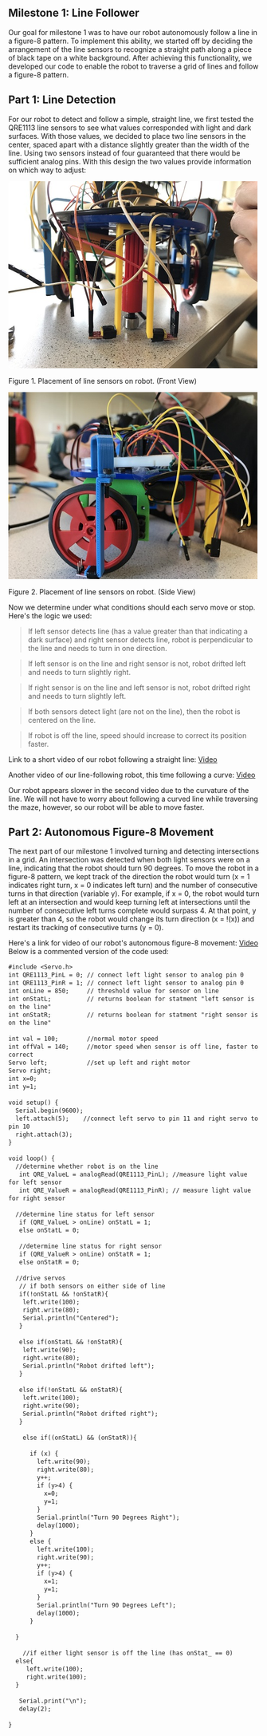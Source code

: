 ## Milestone 1: Line Follower

Our goal for milestone 1 was to have our robot autonomously follow a line in a figure-8 pattern. To implement this ability, we started off by deciding the arrangement of the line sensors to recognize a straight path along a piece of black tape on a white background. After achieving this functionality, we developed our code to enable the robot to traverse a grid of lines and follow a figure-8 pattern. 

## Part 1: Line Detection
For our robot to detect and follow a simple, straight line, we first tested the QRE1113 line sensors to see what values corresponded with light and dark surfaces. With those values, we decided to place two line sensors in the center, spaced apart with a distance slightly greater than the width of the line. Using two sensors instead of four guaranteed that there would be sufficient analog pins. With this design the two values provide information on which way to adjust:

![](./Milestone1/IMG_3845.JPG)

Figure 1. Placement of line sensors on robot. (Front View)

![](./Milestone1/IMG_3844.JPG)

Figure 2. Placement of line sensors on robot. (Side View)

Now we determine under what conditions should each servo move or stop. Here's the logic we used:
>If left sensor detects line (has a value greater than that indicating a dark surface) and right sensor detects line, robot is perpendicular to the line and needs to turn in one direction.

>If left sensor is on the line and right sensor is not, robot drifted left and needs to turn slightly right.

>If right sensor is on the line and left sensor is not, robot drifted right and needs to turn slightly left.

>If both sensors detect light (are not on the line), then the robot is centered on the line. 

>If robot is off the line, speed should increase to correct its position faster. 

Link to a short video of our robot following a straight line: [Video](https://youtu.be/OisnwRRMmFI)

Another video of our line-following robot, this time following a curve: [Video](https://youtu.be/xKgfWW6A0Mw)

Our robot appears slower in the second video due to the curvature of the line. We will not have to worry about following a curved line while traversing the maze, however, so our robot will be able to move faster.

## Part 2: Autonomous Figure-8 Movement
The next part of our milestone 1 involved turning and detecting intersections in a grid. An intersection was detected when both light sensors were on a line, indicating that the robot should turn 90 degrees. To move the robot in a figure-8 pattern, we kept track of the direction the robot would turn (x = 1 indicates right turn, x = 0 indicates left turn) and the number of consecutive turns in that direction (variable y). For example, if x = 0, the robot would turn left at an intersection and would keep turning left at intersections until the number of consecutive left turns complete would surpass 4. At that point, y is greater than 4, so the robot would change its turn direction (x = !(x)) and restart its tracking of consecutive turns (y = 0).

Here's a link for video of our robot's autonomous figure-8 movement:  [Video](https://youtu.be/ZuVscGUPQMY)
Below is a commented version of the code used:
```
#include <Servo.h>
int QRE1113_PinL = 0; // connect left light sensor to analog pin 0
int QRE1113_PinR = 1; // connect left light sensor to analog pin 0
int onLine = 850;     // threshold value for sensor on line
int onStatL;          // returns boolean for statment "left sensor is on the line"
int onStatR;          // returns boolean for statment "right sensor is on the line"

int val = 100;        //normal motor speed
int offVal = 140;     //motor speed when sensor is off line, faster to correct
Servo left;           //set up left and right motor
Servo right;
int x=0;
int y=1;

void setup() {
  Serial.begin(9600);
  left.attach(5);    //connect left servo to pin 11 and right servo to pin 10
  right.attach(3);
}

void loop() {
  //determine whether robot is on the line
   int QRE_ValueL = analogRead(QRE1113_PinL); //measure light value for left sensor
   int QRE_ValueR = analogRead(QRE1113_PinR); // measure light value for right sensor

  //determine line status for left sensor
   if (QRE_ValueL > onLine) onStatL = 1;
   else onStatL = 0;

   //determine line status for right sensor
   if (QRE_ValueR > onLine) onStatR = 1;
   else onStatR = 0;

  //drive servos
   // if both sensors on either side of line
   if(!onStatL && !onStatR){
    left.write(100);            
    right.write(80);
    Serial.println("Centered");
   }

   else if(onStatL && !onStatR){
    left.write(90);            
    right.write(80);
    Serial.println("Robot drifted left");
   }

   else if(!onStatL && onStatR){
    left.write(100);            
    right.write(90);
    Serial.println("Robot drifted right");
   }
  
    else if((onStatL) && (onStatR)){

      if (x) {
        left.write(90);
        right.write(80);
        y++;
        if (y>4) { 
          x=0;
          y=1;
        }
        Serial.println("Turn 90 Degrees Right");
        delay(1000);
      }
      else {
        left.write(100);
        right.write(90);
        y++;
        if (y>4) { 
          x=1;
          y=1;
        }
        Serial.println("Turn 90 Degrees Left");     
        delay(1000);                                     
      }
      
  }

    //if either light sensor is off the line (has onStat_ == 0)  
  else{
     left.write(100);
     right.write(100);
  }

   Serial.print("\n");
   delay(2);
   
}
```

